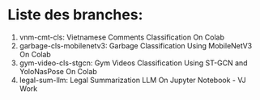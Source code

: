 # Liste des branches:
1. vnm-cmt-cls: Vietnamese Comments Classification On Colab
2. garbage-cls-mobilenetv3: Garbage Classification Using MobileNetV3 On Colab
3. gym-video-cls-stgcn: Gym Videos Classification Using ST-GCN and YoloNasPose On Colab
4. legal-sum-llm: Legal Summarization LLM On Jupyter Notebook - VJ Work